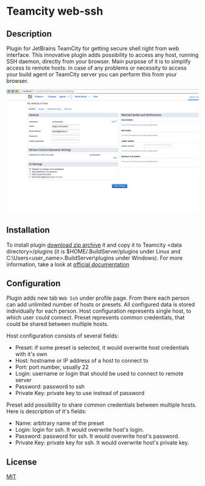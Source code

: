 Teamcity web-ssh
=================

Description
-----------
Plugin for JetBrains TeamCity for getting secure shell right from web interface.
This innovative plugin adds possibility to access any host, running SSH daemon, directly from your browser. 
Main purpose of it is to simplify access to remote hosts: in case of any problems or necessity to access your build agent
or TeamCity server you can perform this from your browser.

![demo](https://github.com/grundic/teamcity-web-ssh/blob/master/demo/teamcity-web-ssh.gif?raw=true)

Installation
------------
To install plugin [download zip archive](https://github.com/grundic/teamcity-web-ssh/releases) 
it and copy it to Teamcity \<data directory\>/plugins (it is $HOME/.BuildServer/plugins under Linux and C:\Users\<user_name>\.BuildServer\plugins under Windows). 
For more information, take a look at [official documentation](https://confluence.jetbrains.com/display/TCD9/Installing+Additional+Plugins)

Configuration
-------------
Plugin adds new tab `Web Ssh` under profile page. From there each person can add unlimited number of hosts or presets.
All configured data is stored individually for each person. Host configuration represents single host, to which user could connect.
Preset represents common credentials, that could be shared between multiple hosts.

Host configuration consists of several fields:
  - Preset: if some preset is selected, it would overwrite host credentials with it's own
  - Host: hostname or IP address of a host to connect to
  - Port: port number, usually 22
  - Login: username or login that should be used to connect to remote server
  - Password: password to ssh
  - Private Key: private key to use instead of password

Preset add possibility to share common credentials between multiple hosts. Here is description of it's fields:
  - Name: arbitrary name of the preset
  - Login: login for ssh. It would overwrite host's login.
  - Password: password for ssh. It would overwrite host's password.
  - Private Key: private key for ssh. It would overwrite host's private key.

License
-------
[MIT](https://github.com/grundic/teamcity-web-ssh/blob/master/LICENSE)
